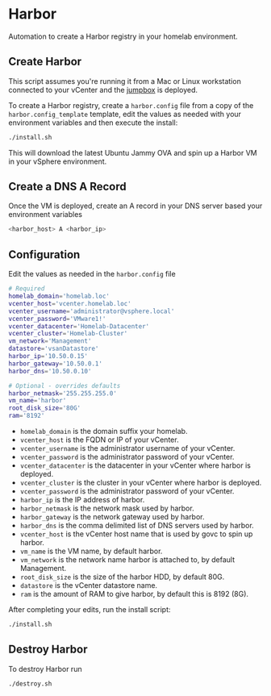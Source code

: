 # Harbor
Automation to create a Harbor registry in your homelab environment.


## Create Harbor
This script assumes you're running it from a Mac or Linux workstation connected
to your vCenter and the [jumpbox] is deployed.


To create a Harbor registry, create a `harbor.config` file from a copy of the `harbor.config_template` template, edit the values as needed with your environment variables and then execute the install:

```sh
./install.sh
```

This will download the latest Ubuntu Jammy OVA and spin up a Harbor VM in
your vSphere environment.

## Create a DNS A Record 

Once the VM is deployed, create an A record in your DNS server based your environment variables 

```bash
<harbor_host> A <harbor_ip>
```

## Configuration

Edit the values as needed in the `harbor.config` file

```bash
# Required
homelab_domain='homelab.loc'
vcenter_host='vcenter.homelab.loc'
vcenter_username='administrator@vsphere.local'
vcenter_password='VMware1!'
vcenter_datacenter='Homelab-Datacenter'
vcenter_cluster='Homelab-Cluster'
vm_network='Management'
datastore='vsanDatastore'
harbor_ip='10.50.0.15'
harbor_gateway='10.50.0.1'
harbor_dns='10.50.0.10'

# Optional - overrides defaults
harbor_netmask='255.255.255.0'
vm_name='harbor'
root_disk_size='80G'
ram='8192'
```

- `homelab_domain` is the domain suffix your homelab.
- `vcenter_host` is the FQDN or IP of your vCenter.
- `vcenter_username` is the administrator username of your vCenter.
- `vcenter_password` is the administrator password of your vCenter.
- `vcenter_datacenter` is the datacenter in your vCenter where harbor is deployed.
- `vcenter_cluster` is the cluster in your vCenter where harbor is deployed.
- `vcenter_password` is the administrator password of your vCenter.
- `harbor_ip` is the IP address of harbor.
- `harbor_netmask` is the network mask used by harbor.
- `harbor_gateway` is the network gateway used by harbor.
- `harbor_dns` is the comma delimited list of DNS servers used by harbor.
- `vcenter_host` is the vCenter host name that is used by govc to spin up harbor.
- `vm_name` is the VM name, by default harbor.
- `vm_network` is the network name harbor is attached to, by default Management.
- `root_disk_size` is the size of the harbor HDD, by default 80G.
- `datastore` is the vCenter datastore name.
- `ram` is the amount of RAM to give harbor, by default this is 8192 (8G).

After completing your edits, run the install script:
```sh
./install.sh
```


## Destroy Harbor

To destroy Harbor run

```bash
./destroy.sh
```

[jumpbox]: ../jumpbox/README.md
